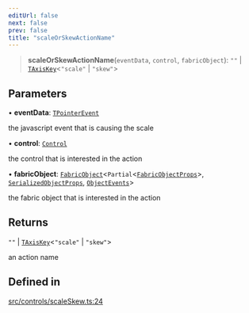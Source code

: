 ```yaml
---
editUrl: false
next: false
prev: false
title: "scaleOrSkewActionName"
---
```


> **scaleOrSkewActionName**(`eventData`, `control`, `fabricObject`): `""` \| [`TAxisKey`](/api/type-aliases/taxiskey/)\<`"scale"` \| `"skew"`\>

## Parameters

• **eventData**: [`TPointerEvent`](/api/type-aliases/tpointerevent/)

the javascript event that is causing the scale

• **control**: [`Control`](/api/classes/control/)

the control that is interested in the action

• **fabricObject**: [`FabricObject`](/api/classes/fabricobject/)\<`Partial`\<[`FabricObjectProps`](/api/interfaces/fabricobjectprops/)\>, [`SerializedObjectProps`](/api/interfaces/serializedobjectprops/), [`ObjectEvents`](/api/interfaces/objectevents/)\>

the fabric object that is interested in the action

## Returns

`""` \| [`TAxisKey`](/api/type-aliases/taxiskey/)\<`"scale"` \| `"skew"`\>

an action name

## Defined in

[src/controls/scaleSkew.ts:24](https://github.com/fabricjs/fabric.js/blob/c093e29e73123dafcfa091ff4d5e04e690bb796e/src/controls/scaleSkew.ts#L24)
